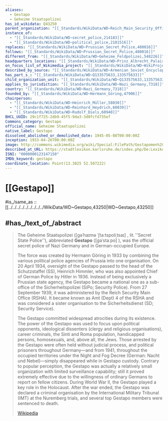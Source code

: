 ```yaml
---
aliases:
  - Gestapo
  - Geheime Staatspolizei
has_id_wikidata: Q43250
parent_organization: "[[_Standards/WikiData/WD~Reich_Main_Security_Office,152698]]"
instance_of:
  - "[[_Standards/WikiData/WD~secret_police,214183]]"
  - "[[_Standards/WikiData/WD~political_police,2101516]]"
replaces: "[[_Standards/WikiData/WD~Prussian_Secret_Police,480016]]"
follows: "[[_Standards/WikiData/WD~Prussian_Secret_Police,480016]]"
different_from: "[[_Standards/WikiData/WD~Geheime_Feldpolizei,548226]]"
headquarters_locations: "[[_Standards/WikiData/WD~Prinz_Albrecht_Palais,2110526]]"
on_focus_list_of_Wikimedia_project: "[[_Standards/WikiData/WD~WikiProject_Human_rights,13382529]]"
described_by_source: "[[_Standards/WikiData/WD~Armenian_Soviet_Encyclopedia,_vol._3,124737616]]"
has_part_s_: "[[_Standards/WikiData/WD~Q133575633,133575633]]"
child_organization_unit: "[[_Standards/WikiData/WD~Q133575633,133575633]]"
applies_to_jurisdiction: "[[_Standards/WikiData/WD~Nazi_Germany,7318]]"
country: "[[_Standards/WikiData/WD~Nazi_Germany,7318]]"
founded_by: "[[_Standards/WikiData/WD~Hermann_Göring,47906]]"
chairperson:
  - "[[_Standards/WikiData/WD~Heinrich_Müller,58030]]"
  - "[[_Standards/WikiData/WD~Reinhard_Heydrich,60039]]"
  - "[[_Standards/WikiData/WD~Rudolf_Diels,60940]]"
BHCL_UUID: 29c1f725-2db9-45f5-9da3-3d0fcfd735ef
Commons_category: Gestapo
official_name: Geheime Staatspolizei
native_label: Gestapo
dissolved_abolished_or_demolished_date: 1945-05-08T00:00:00Z
inception: 1933-04-26T00:00:00Z
image: http://commons.wikimedia.org/wiki/Special:FilePath/Gestapomen%20following%20the%20white%20buses.jpg
described_at_URL: https://stadtlexikon.karlsruhe.de/index.php/De:Lexikon:ins-1480
ISNI: "0000000123147150"
IMDb_keyword: gestapo
coordinate_location: Point(13.3825 52.507222)
---
```


# [[Gestapo]]

#is_/same_as :: [[../../../../../../../../../WikiData/WD~Gestapo,43250|WD~Gestapo,43250]]

## #has_/text_of_/abstract 

> The Geheime Staatspolizei ([ɡəˈhaɪmə ˈʃtaːtspoliˌtsaɪ] , lit. ''Secret State Police''), 
> abbreviated **Gestapo** ([ɡəˈstaːpo] ), 
> was the official secret police of Nazi Germany and in German-occupied Europe.
>
> The force was created by Hermann Göring in 1933 
> by combining the various political police agencies of Prussia into one organisation. 
> On 20 April 1934, oversight of the Gestapo passed to the head of the Schutzstaffel (SS), Heinrich Himmler, who was also appointed Chief of German Police by Hitler in 1936. Instead of being exclusively a Prussian state agency, the Gestapo became a national one as a sub-office of the Sicherheitspolizei (SiPo; Security Police). From 27 September 1939, it was administered by the Reich Security Main Office (RSHA). It became known as Amt (Dept) 4 of the RSHA and was considered a sister organisation to the Sicherheitsdienst (SD; Security Service).
>
> The Gestapo committed widespread atrocities during its existence. The power of the Gestapo was used to focus upon political opponents, ideological dissenters (clergy and religious organisations), career criminals, the Sinti and Roma population, handicapped persons, homosexuals, and, above all, the Jews. Those arrested by the Gestapo were often held without judicial process, and political prisoners throughout Germany—and from 1941, throughout the occupied territories under the Night and Fog Decree (German: Nacht und Nebel)—simply disappeared while in Gestapo custody. Contrary to popular perception, the Gestapo was actually a relatively small organization with limited surveillance capability; still it proved extremely effective due to the willingness of ordinary Germans to report on fellow citizens. During World War II, the Gestapo played a key role in the Holocaust. After the war ended, the Gestapo was declared a criminal organisation by the International Military Tribunal (IMT) at the Nuremberg trials, and several top Gestapo members were sentenced to death.
>
> [Wikipedia](https://en.wikipedia.org/wiki/Gestapo)